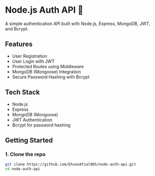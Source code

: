 # Node.js Auth API 🚀

A simple authentication API built with Node.js, Express, MongoDB, JWT, and Bcrypt.

## Features
- User Registration
- User Login with JWT
- Protected Routes using Middleware
- MongoDB (Mongoose) Integration
- Secure Password Hashing with Bcrypt

## Tech Stack
- Node.js
- Express
- MongoDB (Mongoose)
- JWT Authentication
- Bcrypt for password hashing

## Getting Started

### 1. Clone the repo
```bash
git clone https://github.com/EhsanAfzal005/node-auth-api.git
cd node-auth-api

